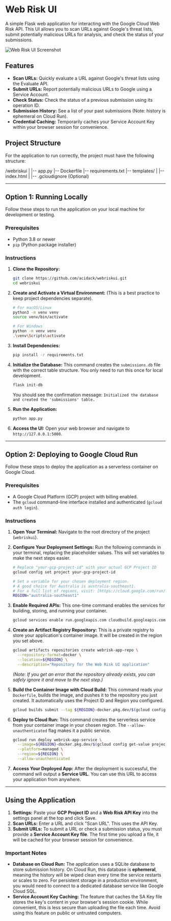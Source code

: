 # Web Risk UI

A simple Flask web application for interacting with the Google Cloud Web Risk API. This UI allows you to scan URLs against Google's threat lists, submit potentially malicious URLs for analysis, and check the status of your submissions.

![Web Risk UI Screenshot](https://i.imgur.com/8QG9Vih.png)

## Features

* **Scan URLs:** Quickly evaluate a URL against Google's threat lists using the Evaluate API.
* **Submit URLs:** Report potentially malicious URLs to Google using a Service Account.
* **Check Status:** Check the status of a previous submission using its operation ID.
* **Submission History:** See a list of your past submissions (Note: history is ephemeral on Cloud Run).
* **Credential Caching:** Temporarily caches your Service Account Key within your browser session for convenience.

## Project Structure

For the application to run correctly, the project must have the following structure:

/webriskui
|
|-- app.py
|-- Dockerfile
|-- requirements.txt
|-- templates/
|   |-- index.html
|
|-- .gcloudignore  (Optional)


---

## Option 1: Running Locally

Follow these steps to run the application on your local machine for development or testing.

### Prerequisites

* Python 3.8 or newer
* `pip` (Python package installer)

### Instructions

1.  **Clone the Repository:**
    ```bash
    git clone https://github.com/acidack/webriskui.git
    cd webriskui
    ```

2.  **Create and Activate a Virtual Environment:**
    (This is a best practice to keep project dependencies separate).
    ```bash
    # For macOS/Linux
    python3 -m venv venv
    source venv/bin/activate

    # For Windows
    python -m venv venv
    .\venv\Scripts\activate
    ```

3.  **Install Dependencies:**
    ```bash
    pip install -r requirements.txt
    ```

4.  **Initialize the Database:**
    This command creates the `submissions.db` file with the correct table structure. You only need to run this once for local development.
    ```bash
    flask init-db
    ```
    You should see the confirmation message: `Initialized the database and created the 'submissions' table.`

5.  **Run the Application:**
    ```bash
    python app.py
    ```

6.  **Access the UI:**
    Open your web browser and navigate to `http://127.0.0.1:5000`.

---

## Option 2: Deploying to Google Cloud Run

Follow these steps to deploy the application as a serverless container on Google Cloud.

### Prerequisites

* A Google Cloud Platform (GCP) project with billing enabled.
* The `gcloud` command-line interface installed and authenticated (`gcloud auth login`).

### Instructions

1.  **Open Your Terminal:**
    Navigate to the root directory of the project (`webriskui`).

2.  **Configure Your Deployment Settings:**
    Run the following commands in your terminal, replacing the placeholder values. This will set variables to make the next steps easier.

    ```bash
    # Replace "your-gcp-project-id" with your actual GCP Project ID
    gcloud config set project your-gcp-project-id

    # Set a variable for your chosen deployment region.
    # A good choice for Australia is australia-southeast1.
    # For a full list of regions, visit: [https://cloud.google.com/run/docs/locations](https://cloud.google.com/run/docs/locations)
    REGION="australia-southeast1"
    ```

3.  **Enable Required APIs:**
    This one-time command enables the services for building, storing, and running your container.
    ```bash
    gcloud services enable run.googleapis.com cloudbuild.googleapis.com artifactregistry.googleapis.com
    ```

4.  **Create an Artifact Registry Repository:**
    This is a private registry to store your application's container image. It will be created in the region you set above.
    ```bash
    gcloud artifacts repositories create webrisk-app-repo \
      --repository-format=docker \
      --location=${REGION} \
      --description="Repository for the Web Risk UI application"
    ```
    *(Note: If you get an error that the repository already exists, you can safely ignore it and move to the next step.)*

5.  **Build the Container Image with Cloud Build:**
    This command reads your `Dockerfile`, builds the image, and pushes it to the repository you just created. It automatically uses the Project ID and Region you configured.
    ```bash
    gcloud builds submit --tag ${REGION}-docker.pkg.dev/$(gcloud config get-value project)/webrisk-app-repo/webrisk-app:latest
    ```

6.  **Deploy to Cloud Run:**
    This command creates the serverless service from your container image in your chosen region. The `--allow-unauthenticated` flag makes it a public service.
    ```bash
    gcloud run deploy webrisk-app-service \
      --image=${REGION}-docker.pkg.dev/$(gcloud config get-value project)/webrisk-app-repo/webrisk-app:latest \
      --platform=managed \
      --region=${REGION} \
      --allow-unauthenticated
    ```

7.  **Access Your Deployed App:**
    After the deployment is successful, the command will output a **Service URL**. You can use this URL to access your application from anywhere.

---

## Using the Application

1.  **Settings:** Paste your **GCP Project ID** and a **Web Risk API Key** into the settings panel at the top and click Save.
2.  **Scan URLs:** Enter a URL and click "Scan URL". This uses the API Key.
3.  **Submit URLs:** To submit a URL or check a submission status, you must provide a **Service Account Key file**. The first time you upload a file, it will be cached for your browser session for convenience.

### Important Notes

* **Database on Cloud Run:** The application uses a SQLite database to store submission history. On Cloud Run, this database is **ephemeral**, meaning the history will be wiped clean every time the service restarts or scales to zero. For persistent storage in a production environment, you would need to connect to a dedicated database service like Google Cloud SQL.
* **Service Account Key Caching:** The feature that caches the SA Key file stores the key's content in your browser's session cookie. While convenient, this is less secure than uploading the file each time. Avoid using this feature on public or untrusted computers.
